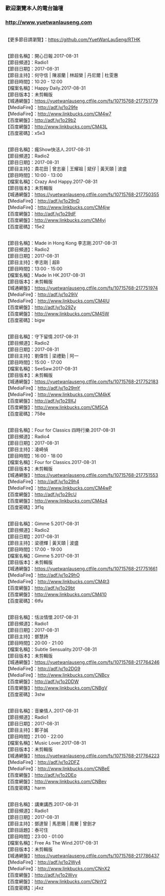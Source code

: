 ### 歡迎瀏覽本人的電台論壇
### http://www.yuetwanlauseng.com

<br>【更多節目請瀏覽】：https://github.com/YuetWanLauSeng/RTHK

<br>【節目名稱】：開心日報.2017-08-31
<br>【節目頻道】：Radio1
<br>【節目日期】：2017-08-31
<br>【節目主持】：何守信 | 陳淑蘭 | 林超榮 | 丹尼爾 | 杜雯惠
<br>【節目時間】：10:20 - 12:00
<br>【檔案名稱】：Happy Daily.2017-08-31
<br>【節目版本】：未剪輯版
<br>【城通網盤】：https://yuetwanlauseng.ctfile.com/fs/10715768-217751779
<br>【MediaFire】：http://adf.ly/1o29fe
<br>【MediaFire】：http://www.linkbucks.com/CM4w7
<br>【百度網盤】：http://adf.ly/1o29b2
<br>【百度網盤】：http://www.linkbucks.com/CM43L
<br>【百度密碼】：x5x3

<br>【節目名稱】：瘋Show快活人.2017-08-31
<br>【節目頻道】：Radio2
<br>【節目日期】：2017-08-31
<br>【節目主持】：貴花田 | 曾志豪 | 王耀祖 | 斌仔 | 黃天頤 | 波盛
<br>【節目時間】：10:00 - 13:00
<br>【檔案名稱】：Crazy And Happy.2017-08-31
<br>【節目版本】：未剪輯版
<br>【城通網盤】：https://yuetwanlauseng.ctfile.com/fs/10715768-217750355
<br>【MediaFire】：http://adf.ly/1o29nD
<br>【MediaFire】：http://www.linkbucks.com/CM4jw
<br>【百度網盤】：http://adf.ly/1o29dF
<br>【百度網盤】：http://www.linkbucks.com/CM4yj
<br>【百度密碼】：15e2

<br>【節目名稱】：Made in Hong Kong 李志剛.2017-08-31
<br>【節目頻道】：Radio2
<br>【節目日期】：2017-08-31
<br>【節目主持】：李志剛 | 超B
<br>【節目時間】：13:00 - 15:00
<br>【檔案名稱】：Made In HK.2017-08-31
<br>【節目版本】：未剪輯版
<br>【城通網盤】：https://yuetwanlauseng.ctfile.com/fs/10715768-217751974
<br>【MediaFire】：http://adf.ly/1o29iV
<br>【MediaFire】：http://www.linkbucks.com/CM4lU
<br>【百度網盤】：http://adf.ly/1o29Zy
<br>【百度網盤】：http://www.linkbucks.com/CM45W
<br>【百度密碼】：bigw

<br>【節目名稱】：守下留情.2017-08-31
<br>【節目頻道】：Radio2
<br>【節目日期】：2017-08-31
<br>【節目主持】：劉偉恆 | 梁禮勤 | 阿一
<br>【節目時間】：15:00 - 17:00
<br>【檔案名稱】：SeeSaw.2017-08-31
<br>【節目版本】：未剪輯版
<br>【城通網盤】：https://yuetwanlauseng.ctfile.com/fs/10715768-217752183
<br>【MediaFire】：http://adf.ly/1o29mY
<br>【MediaFire】：http://www.linkbucks.com/CM4kK
<br>【百度網盤】：http://adf.ly/1o29XJ
<br>【百度網盤】：http://www.linkbucks.com/CM5CA
<br>【百度密碼】：758e

<br>【節目名稱】：Four for Classics 四時行樂.2017-08-31
<br>【節目頻道】：Radio4
<br>【節目日期】：2017-08-31
<br>【節目主持】：凌崎偵
<br>【節目時間】：16:00 - 18:00
<br>【檔案名稱】：Four for Classics.2017-08-31
<br>【節目版本】：未剪輯版
<br>【城通網盤】：https://yuetwanlauseng.ctfile.com/fs/10715768-217751553
<br>【MediaFire】：http://adf.ly/1o29h4
<br>【MediaFire】：http://www.linkbucks.com/CM4wP
<br>【百度網盤】：http://adf.ly/1o29cU
<br>【百度網盤】：http://www.linkbucks.com/CM4z4
<br>【百度密碼】：3f1q

<br>【節目名稱】：Gimme 5.2017-08-31
<br>【節目頻道】：Radio2
<br>【節目日期】：2017-08-31
<br>【節目主持】：梁德輝 | 黃天頤 | 波盛
<br>【節目時間】：17:00 - 19:00
<br>【檔案名稱】：Gimme 5.2017-08-31
<br>【節目版本】：未剪輯版
<br>【城通網盤】：https://yuetwanlauseng.ctfile.com/fs/10715768-217751661
<br>【MediaFire】：http://adf.ly/1o29hO
<br>【MediaFire】：http://www.linkbucks.com/CM4t3
<br>【百度網盤】：http://adf.ly/1o29bt
<br>【百度網盤】：http://www.linkbucks.com/CM410
<br>【百度密碼】：6tfu

<br>【節目名稱】：恬淡情懷.2017-08-31
<br>【節目頻道】：Radio1
<br>【節目日期】：2017-08-31
<br>【節目主持】：鄧慧詩
<br>【節目時間】：20:00 - 21:00
<br>【檔案名稱】：Subtle Sensuality.2017-08-31
<br>【節目版本】：未剪輯版
<br>【城通網盤】：https://yuetwanlauseng.ctfile.com/fs/10715768-217764246
<br>【MediaFire】：http://adf.ly/1o2DG9
<br>【MediaFire】：http://www.linkbucks.com/CNBcy
<br>【百度網盤】：http://adf.ly/1o2DDW
<br>【百度網盤】：http://www.linkbucks.com/CNBgV
<br>【百度密碼】：3stw

<br>【節目名稱】：音樂情人.2017-08-31
<br>【節目頻道】：Radio1
<br>【節目日期】：2017-08-31
<br>【節目主持】：鄭子誠
<br>【節目時間】：21:00 - 22:00
<br>【檔案名稱】：Music Lover.2017-08-31
<br>【節目版本】：未剪輯版
<br>【城通網盤】：https://yuetwanlauseng.ctfile.com/fs/10715768-217764223
<br>【MediaFire】：http://adf.ly/1o2DFZ
<br>【MediaFire】：http://www.linkbucks.com/CNBeE
<br>【百度網盤】：http://adf.ly/1o2DEo
<br>【百度網盤】：http://www.linkbucks.com/CNBev
<br>【百度密碼】：harm

<br>【節目名稱】：講東講西.2017-08-31
<br>【節目頻道】：Radio1
<br>【節目日期】：2017-08-31
<br>【節目主持】：鄧達智 | 馬恩賜 | 周騫 | 曾劍才
<br>【節目話題】：泰可住
<br>【節目時間】：23:00 - 01:00
<br>【檔案名稱】：Free As The Wind.2017-08-31
<br>【節目版本】：未剪輯版
<br>【城通網盤】：https://yuetwanlauseng.ctfile.com/fs/10715768-217786437
<br>【MediaFire】：http://adf.ly/1o2Wy4
<br>【MediaFire】：http://www.linkbucks.com/CNnX2
<br>【百度網盤】：http://adf.ly/1o2Wvy
<br>【百度網盤】：http://www.linkbucks.com/CNnY2
<br>【百度密碼】：j4xz
